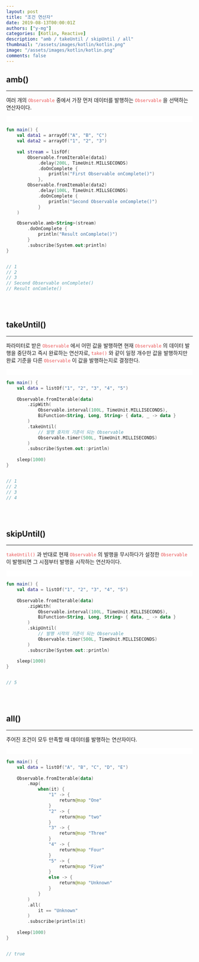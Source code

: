 ```yaml
---
layout: post
title: "조건 연산자"
date: 2019-08-13T00:00:01Z
authors: ["y-mg"]
categories: [Kotlin, Reactive]
description: "amb / takeUntil / skipUntil / all"
thumbnail: "/assets/images/kotlin/kotlin.png"
image: "/assets/images/kotlin/kotlin.png"
comments: false
---
```


## amb()
***
여러 개의 <code style="color: #eb5657;">Observable</code> 중에서 가장 먼저 데이터를 발행하는 <code style="color: #eb5657;">Observable</code> 을 선택하는 연산자이다.
<br/>

<div style="
background-color: #ffffff;
background-image: url(/assets/images/kotlin/reactive/condition-amb.png);
background-size: contain;
background-repeat: no-repeat;
background-position: center center;
">
<img src="/assets/images/kotlin/reactive/condition-amb.png" style="visibility: hidden;" />
</div>

```kotlin
fun main() {
    val data1 = arrayOf("A", "B", "C")
    val data2 = arrayOf("1", "2", "3")
		
    val stream = lisfOf(
        Observable.fromIterable(data1)
            .delay(200L, TimeUnit.MILLSECONDS)
            .doOnComplete {
                println("First Observable onComplete()")
            },
        Observable.fromItemable(data2)
            .delay(100L, TimeUnit.MILLSECONDS)
            .doOnComplete {
                println("Second Observable onComplete()")
            }
	)

    Observable.amb<String>(stream)
        .doOnComplete {
            println("Result onComplete()")
        }
        .subscribe(System.out:println)
}


// 1
// 2
// 3
// Second Observable onComplete()
// Result onComlete()
```
<br/>
<br/>



## takeUntil()
***
파라미터로 받은 <code style="color: #eb5657;">Observable</code> 에서 어떤 값을 발행하면 현재 <code style="color: #eb5657;">Observable</code> 의 데이터 발행을 중단하고 즉시 완료하는 연산자로, <code style="color: #eb5657;">take()</code> 와 같이 일정 개수만 값을 발행하지만 완료 기준을 다른 <code style="color: #eb5657;">Observable</code> 이 값을 발행하는지로 결정한다.
<br/>

<div style="
background-color: #ffffff;
background-image: url(/assets/images/kotlin/reactive/condition-takeuntil.png);
background-size: contain;
background-repeat: no-repeat;
background-position: center center;
">
<img src="/assets/images/kotlin/reactive/condition-takeuntil.png" style="visibility: hidden;" />
</div>

```kotlin
fun main() {
    val data = listOf("1", "2", "3", "4", "5")
		
    Observable.fromIterable(data)
        .zipWith(
            Observable.interval(100L, TimeUnit.MILLISECONDS),
            BiFunction<String, Long, String> { data, _ -> data }
        )
        .takeUntil(
            // 발행 중지의 기준이 되는 Observable
            Observable.timer(500L, TimeUnit.MILLISECONDS)
        )
        .subscribe(System.out::println)
		
    sleep(1000)
}


// 1
// 2
// 3
// 4
```
<br/>
<br/>



## skipUntil()
***
<code style="color: #eb5657;">takeUntil()</code> 과 반대로 현재 <code style="color: #eb5657;">Observable</code> 의 발행을 무시하다가 설정한 <code style="color: #eb5657;">Observable</code> 이 발행되면 그 시점부터 발행을 시작하는 연산자이다.
<br/>

<div style="
background-color: #ffffff;
background-image: url(/assets/images/kotlin/reactive/condition-skipuntil.png);
background-size: contain;
background-repeat: no-repeat;
background-position: center center;
">
<img src="/assets/images/kotlin/reactive/condition-skipuntil.png" style="visibility: hidden;" />
</div>

```kotlin
fun main() {
    val data = listOf("1", "2", "3", "4", "5")
		
    Observable.fromIterable(data)
        .zipWith(
            Observable.interval(100L, TimeUnit.MILLISECONDS),
            BiFunction<String, Long, String> { data, _ -> data }
        )
        .skipUntil(
            // 발행 시작의 기준이 되는 Observable
            Observable.timer(500L, TimeUnit.MILLISECONDS)
        )
        .subscribe(System.out::println)
		
    sleep(1000)
}


// 5
```
<br/>
<br/>



## all()
***
주어진 조건이 모두 만족할 때 데이터를 발행하는 연산자이다.
<br/>

<div style="
background-color: #ffffff;
background-image: url(/assets/images/kotlin/reactive/condition-all.png);
background-size: contain;
background-repeat: no-repeat;
background-position: center center;
">
<img src="/assets/images/kotlin/reactive/condition-all.png" style="visibility: hidden;" />
</div>

```kotlin
fun main() {
    val data = listOf("A", "B", "C", "D", "E")
		
    Observable.fromIterable(data)
        .map(
            when(it) {
                "1" -> {
                    return@map "One"
                }
                "2" -> {
                    return@map "two"
                }
                "3" -> {
                    return@map "Three"
                }
                "4" -> {
                    return@map "Four"
                }
                "5" -> {
                    return@map "Five"
                }
                else -> {
                    return@map "Unknown"
                }
            }				
        )
        .all(
            it == "Unknown"
        )
        .subscribe(println(it)
		
    sleep(1000)
}


// true
```